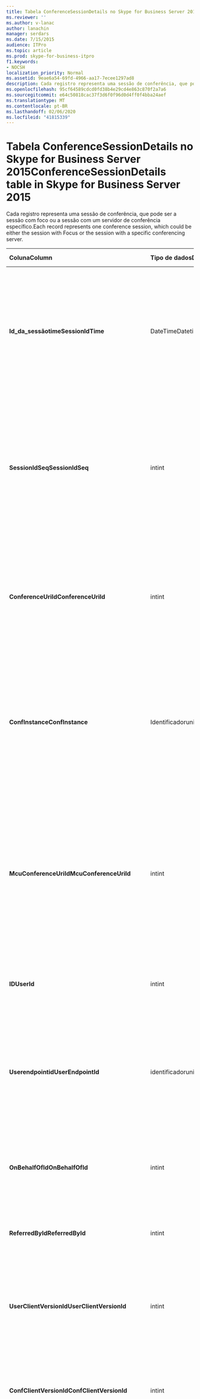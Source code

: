 ```yaml
---
title: Tabela ConferenceSessionDetails no Skype for Business Server 2015
ms.reviewer: ''
ms.author: v-lanac
author: lanachin
manager: serdars
ms.date: 7/15/2015
audience: ITPro
ms.topic: article
ms.prod: skype-for-business-itpro
f1.keywords:
- NOCSH
localization_priority: Normal
ms.assetid: 9eae6a54-69fd-4966-aa17-7ecee1297ad8
description: Cada registro representa uma sessão de conferência, que pode ser a sessão com foco ou a sessão com um servidor de conferência específico.
ms.openlocfilehash: 95cf64589cdcd0fd38b4e29cd4e863c870f2a7a6
ms.sourcegitcommit: e64c50818cac37f3d6f0f96d0d4ff0f4bba24aef
ms.translationtype: MT
ms.contentlocale: pt-BR
ms.lasthandoff: 02/06/2020
ms.locfileid: "41815339"
---
```

# <a name="conferencesessiondetails-table-in-skype-for-business-server-2015"></a><span data-ttu-id="4d67a-103">Tabela ConferenceSessionDetails no Skype for Business Server 2015</span><span class="sxs-lookup"><span data-stu-id="4d67a-103">ConferenceSessionDetails table in Skype for Business Server 2015</span></span>
 
<span data-ttu-id="4d67a-104">Cada registro representa uma sessão de conferência, que pode ser a sessão com foco ou a sessão com um servidor de conferência específico.</span><span class="sxs-lookup"><span data-stu-id="4d67a-104">Each record represents one conference session, which could be either the session with Focus or the session with a specific conferencing server.</span></span>
  
|<span data-ttu-id="4d67a-105">**Coluna**</span><span class="sxs-lookup"><span data-stu-id="4d67a-105">**Column**</span></span>|<span data-ttu-id="4d67a-106">**Tipo de dados**</span><span class="sxs-lookup"><span data-stu-id="4d67a-106">**Data Type**</span></span>|<span data-ttu-id="4d67a-107">**Chave/índice**</span><span class="sxs-lookup"><span data-stu-id="4d67a-107">**Key/Index**</span></span>|<span data-ttu-id="4d67a-108">**Detalhes**</span><span class="sxs-lookup"><span data-stu-id="4d67a-108">**Details**</span></span>|
|:-----|:-----|:-----|:-----|
|<span data-ttu-id="4d67a-109">**Id_da_sessãotime**</span><span class="sxs-lookup"><span data-stu-id="4d67a-109">**SessionIdTime**</span></span> <br/> |<span data-ttu-id="4d67a-110">DateTime</span><span class="sxs-lookup"><span data-stu-id="4d67a-110">Datetime</span></span>  <br/> |<span data-ttu-id="4d67a-111">Primário, estrangeiro</span><span class="sxs-lookup"><span data-stu-id="4d67a-111">Primary, Foreign</span></span>  <br/> |<span data-ttu-id="4d67a-112">Tempo de solicitação de sessão; usado em conjunto com **SessionIdSeq** para identificar uma sessão de conferência com exclusividade.</span><span class="sxs-lookup"><span data-stu-id="4d67a-112">Time of session request; used in conjunction with **SessionIdSeq** to uniquely identify a conference session.</span></span> <span data-ttu-id="4d67a-113">Consulte a [tabela de diálogos no Skype for Business Server 2015](dialogs.md) para obter mais informações.</span><span class="sxs-lookup"><span data-stu-id="4d67a-113">See the [Dialogs table in Skype for Business Server 2015](dialogs.md) for more information.</span></span> <br/> |
|<span data-ttu-id="4d67a-114">**SessionIdSeq**</span><span class="sxs-lookup"><span data-stu-id="4d67a-114">**SessionIdSeq**</span></span> <br/> |<span data-ttu-id="4d67a-115">int</span><span class="sxs-lookup"><span data-stu-id="4d67a-115">int</span></span>  <br/> |<span data-ttu-id="4d67a-116">Primário, estrangeiro</span><span class="sxs-lookup"><span data-stu-id="4d67a-116">Primary, Foreign</span></span>  <br/> |<span data-ttu-id="4d67a-117">Número de identificação para identificar a sessão.</span><span class="sxs-lookup"><span data-stu-id="4d67a-117">ID number to identify the session.</span></span> <span data-ttu-id="4d67a-118">Usado em conjunto com a **identificação_da_sessãotime** para identificar exclusivamente uma sessão de conferência.</span><span class="sxs-lookup"><span data-stu-id="4d67a-118">Used in conjunction with **SessionIdTime** to uniquely identify a conference session.</span></span> <span data-ttu-id="4d67a-119">Consulte a [tabela de diálogos no Skype for Business Server 2015](dialogs.md) para obter mais informações.</span><span class="sxs-lookup"><span data-stu-id="4d67a-119">See the [Dialogs table in Skype for Business Server 2015](dialogs.md) for more information.</span></span> * <br/> |
|<span data-ttu-id="4d67a-120">**ConferenceUriId**</span><span class="sxs-lookup"><span data-stu-id="4d67a-120">**ConferenceUriId**</span></span> <br/> |<span data-ttu-id="4d67a-121">int</span><span class="sxs-lookup"><span data-stu-id="4d67a-121">int</span></span>  <br/> |<span data-ttu-id="4d67a-122">Exterior</span><span class="sxs-lookup"><span data-stu-id="4d67a-122">Foreign</span></span>  <br/> |<span data-ttu-id="4d67a-123">URI da conferência em foco relacionado a esta sessão.</span><span class="sxs-lookup"><span data-stu-id="4d67a-123">Focus conference URI related to this session.</span></span> <span data-ttu-id="4d67a-124">Consulte a [tabela ConferenceUris no Skype for Business Server 2015](conferenceuris.md) para obter mais informações.</span><span class="sxs-lookup"><span data-stu-id="4d67a-124">See the [ConferenceUris table in Skype for Business Server 2015](conferenceuris.md) for more information.</span></span> <span data-ttu-id="4d67a-125">Esse URI é um URI de conferência baseado em foco.</span><span class="sxs-lookup"><span data-stu-id="4d67a-125">This URI is a Focus-based conference URI.</span></span> <br/> |
|<span data-ttu-id="4d67a-126">**ConfInstance**</span><span class="sxs-lookup"><span data-stu-id="4d67a-126">**ConfInstance**</span></span> <br/> |<span data-ttu-id="4d67a-127">Identificador</span><span class="sxs-lookup"><span data-stu-id="4d67a-127">uniqueIdentifier</span></span>  <br/> ||<span data-ttu-id="4d67a-128">Identificador que diferencia as instâncias de conferências recorrentes.</span><span class="sxs-lookup"><span data-stu-id="4d67a-128">Identifier that differentiates between instances of recurring conferences.</span></span> <span data-ttu-id="4d67a-129">Cada instância de conferência recorrente tem o mesmo ConferenceURI, mas um valor ConfInstance diferente.</span><span class="sxs-lookup"><span data-stu-id="4d67a-129">Each recurring conference instance has the same ConferenceURI but a different ConfInstance value.</span></span>  <br/> <span data-ttu-id="4d67a-130">Este campo foi apresentado no Microsoft Lync Server 2013.</span><span class="sxs-lookup"><span data-stu-id="4d67a-130">This field was introduced in Microsoft Lync Server 2013.</span></span>  <br/> |
|<span data-ttu-id="4d67a-131">**McuConferenceUriId**</span><span class="sxs-lookup"><span data-stu-id="4d67a-131">**McuConferenceUriId**</span></span> <br/> |<span data-ttu-id="4d67a-132">int</span><span class="sxs-lookup"><span data-stu-id="4d67a-132">int</span></span>  <br/> |<span data-ttu-id="4d67a-133">Exterior</span><span class="sxs-lookup"><span data-stu-id="4d67a-133">Foreign</span></span>  <br/> |<span data-ttu-id="4d67a-134">URL de conferência do servidor de conferência relacionada a esta sessão.</span><span class="sxs-lookup"><span data-stu-id="4d67a-134">Conferencing server conference URI related to this session.</span></span> <span data-ttu-id="4d67a-135">Consulte a [tabela ConferenceUris no Skype for Business Server 2015](conferenceuris.md) para obter mais informações.</span><span class="sxs-lookup"><span data-stu-id="4d67a-135">See the [ConferenceUris table in Skype for Business Server 2015](conferenceuris.md) for more information.</span></span> <span data-ttu-id="4d67a-136">Esse URI é o URI da conferência baseada no servidor de conferência.</span><span class="sxs-lookup"><span data-stu-id="4d67a-136">This URI is the conferencing server-based conference URI.</span></span> <span data-ttu-id="4d67a-137">Para sessões de conferência de foco, esta coluna será nula.</span><span class="sxs-lookup"><span data-stu-id="4d67a-137">For Focus conference sessions, this column will be null.</span></span> <br/> |
|<span data-ttu-id="4d67a-138">**ID**</span><span class="sxs-lookup"><span data-stu-id="4d67a-138">**UserId**</span></span> <br/> |<span data-ttu-id="4d67a-139">int</span><span class="sxs-lookup"><span data-stu-id="4d67a-139">int</span></span>  <br/> |<span data-ttu-id="4d67a-140">Exterior</span><span class="sxs-lookup"><span data-stu-id="4d67a-140">Foreign</span></span>  <br/> |<span data-ttu-id="4d67a-141">ID de um usuário na sessão de conferência.</span><span class="sxs-lookup"><span data-stu-id="4d67a-141">ID of one user in the conference session.</span></span> <span data-ttu-id="4d67a-142">Para obter mais informações, consulte a [tabela usuários](users.md) .</span><span class="sxs-lookup"><span data-stu-id="4d67a-142">See the [Users table](users.md) for more information.</span></span> <br/> |
|<span data-ttu-id="4d67a-143">**Userendpointid**</span><span class="sxs-lookup"><span data-stu-id="4d67a-143">**UserEndpointId**</span></span> <br/> |<span data-ttu-id="4d67a-144">identificador</span><span class="sxs-lookup"><span data-stu-id="4d67a-144">uniqueidentifier</span></span>  <br/> ||<span data-ttu-id="4d67a-145">Um GUID para identificar a instância do ponto de extremidade.</span><span class="sxs-lookup"><span data-stu-id="4d67a-145">A GUID to identify the instance of endpoint.</span></span> <span data-ttu-id="4d67a-146">Por exemplo, se um usuário fizer logon em máquinas diferentes com a mesma conta, cada computador terá uma ID de ponto de extremidade diferente.</span><span class="sxs-lookup"><span data-stu-id="4d67a-146">For example, if one user logs on to different machines with the same account, then each machine will have a different endpoint ID.</span></span>  <br/> |
|<span data-ttu-id="4d67a-147">**OnBehalfOfId**</span><span class="sxs-lookup"><span data-stu-id="4d67a-147">**OnBehalfOfId**</span></span> <br/> |<span data-ttu-id="4d67a-148">int</span><span class="sxs-lookup"><span data-stu-id="4d67a-148">int</span></span>  <br/> |<span data-ttu-id="4d67a-149">Exterior</span><span class="sxs-lookup"><span data-stu-id="4d67a-149">Foreign</span></span>  <br/> |<span data-ttu-id="4d67a-150">Indica a ID do usuário de quem o chamador está em nome.</span><span class="sxs-lookup"><span data-stu-id="4d67a-150">Indicates the ID of the user of who the caller is on behalf.</span></span> <span data-ttu-id="4d67a-151">Para obter mais informações, consulte a [tabela usuários](users.md) .</span><span class="sxs-lookup"><span data-stu-id="4d67a-151">See the [Users table](users.md) for more information.</span></span> <br/> |
|<span data-ttu-id="4d67a-152">**ReferredById**</span><span class="sxs-lookup"><span data-stu-id="4d67a-152">**ReferredById**</span></span> <br/> |<span data-ttu-id="4d67a-153">int</span><span class="sxs-lookup"><span data-stu-id="4d67a-153">int</span></span>  <br/> |<span data-ttu-id="4d67a-154">Exterior</span><span class="sxs-lookup"><span data-stu-id="4d67a-154">Foreign</span></span>  <br/> |<span data-ttu-id="4d67a-155">ID do usuário por quem a chamada é referida.</span><span class="sxs-lookup"><span data-stu-id="4d67a-155">ID of the user by who the call is referred.</span></span> <span data-ttu-id="4d67a-156">Para obter mais informações, consulte a [tabela usuários](users.md) .</span><span class="sxs-lookup"><span data-stu-id="4d67a-156">See the [Users table](users.md) for more information.</span></span> <br/> |
|<span data-ttu-id="4d67a-157">**UserClientVersionId**</span><span class="sxs-lookup"><span data-stu-id="4d67a-157">**UserClientVersionId**</span></span> <br/> |<span data-ttu-id="4d67a-158">int</span><span class="sxs-lookup"><span data-stu-id="4d67a-158">int</span></span>  <br/> |<span data-ttu-id="4d67a-159">Exterior</span><span class="sxs-lookup"><span data-stu-id="4d67a-159">Foreign</span></span>  <br/> |<span data-ttu-id="4d67a-160">Versão do cliente usada pelo usuário da conferência.</span><span class="sxs-lookup"><span data-stu-id="4d67a-160">Client version used by the conference user.</span></span> <span data-ttu-id="4d67a-161">Consulte a [tabela ClientVersions no Skype for Business Server 2015](clientversions.md) para obter mais informações.</span><span class="sxs-lookup"><span data-stu-id="4d67a-161">See the [ClientVersions table in Skype for Business Server 2015](clientversions.md) for more information.</span></span> <br/> |
|<span data-ttu-id="4d67a-162">**ConfClientVersionId**</span><span class="sxs-lookup"><span data-stu-id="4d67a-162">**ConfClientVersionId**</span></span> <br/> |<span data-ttu-id="4d67a-163">int</span><span class="sxs-lookup"><span data-stu-id="4d67a-163">int</span></span>  <br/> |<span data-ttu-id="4d67a-164">Exterior</span><span class="sxs-lookup"><span data-stu-id="4d67a-164">Foreign</span></span>  <br/> |<span data-ttu-id="4d67a-165">Versão do cliente usada pelo servidor de conferência.</span><span class="sxs-lookup"><span data-stu-id="4d67a-165">Client version used by the conference server.</span></span> <span data-ttu-id="4d67a-166">Consulte a [tabela ClientVersions no Skype for Business Server 2015](clientversions.md) para obter mais informações.</span><span class="sxs-lookup"><span data-stu-id="4d67a-166">See the [ClientVersions table in Skype for Business Server 2015](clientversions.md) for more information.</span></span> <br/> |
|<span data-ttu-id="4d67a-167">**ReplaceDialogIdTime**</span><span class="sxs-lookup"><span data-stu-id="4d67a-167">**ReplaceDialogIdTime**</span></span> <br/> |<span data-ttu-id="4d67a-168">datetime</span><span class="sxs-lookup"><span data-stu-id="4d67a-168">datetime</span></span>  <br/> |<span data-ttu-id="4d67a-169">Exterior</span><span class="sxs-lookup"><span data-stu-id="4d67a-169">Foreign</span></span>  <br/> |<span data-ttu-id="4d67a-170">Número de identificação para identificar a caixa de diálogo que foi substituída pela sessão atual.</span><span class="sxs-lookup"><span data-stu-id="4d67a-170">ID number to identify the dialog which was replaced by current session.</span></span> <span data-ttu-id="4d67a-171">Consulte a [tabela de diálogos no Skype for Business Server 2015](dialogs.md) para obter mais informações.</span><span class="sxs-lookup"><span data-stu-id="4d67a-171">See the [Dialogs table in Skype for Business Server 2015](dialogs.md) for more information.</span></span> <br/> |
|<span data-ttu-id="4d67a-172">**ReplaceDialogIdSeq**</span><span class="sxs-lookup"><span data-stu-id="4d67a-172">**ReplaceDialogIdSeq**</span></span> <br/> |<span data-ttu-id="4d67a-173">int</span><span class="sxs-lookup"><span data-stu-id="4d67a-173">int</span></span>  <br/> |<span data-ttu-id="4d67a-174">Exterior</span><span class="sxs-lookup"><span data-stu-id="4d67a-174">Foreign</span></span>  <br/> |<span data-ttu-id="4d67a-175">Número de identificação para identificar a sessão.</span><span class="sxs-lookup"><span data-stu-id="4d67a-175">ID number to identify the session.</span></span> <span data-ttu-id="4d67a-176">Usado em conjunto com **ReplacesDialogIdTime** para identificar exclusivamente uma sessão substituída por esta sessão.</span><span class="sxs-lookup"><span data-stu-id="4d67a-176">Used in conjunction with **ReplacesDialogIdTime** to uniquely identify a session that is replaced by this session.</span></span> <span data-ttu-id="4d67a-177">Consulte a [tabela de diálogos no Skype for Business Server 2015](dialogs.md) para obter mais informações.</span><span class="sxs-lookup"><span data-stu-id="4d67a-177">See the [Dialogs table in Skype for Business Server 2015](dialogs.md) for more information.</span></span> <br/> |
|<span data-ttu-id="4d67a-178">**IsStartedByConfServer**</span><span class="sxs-lookup"><span data-stu-id="4d67a-178">**IsStartedByConfServer**</span></span> <br/> |<span data-ttu-id="4d67a-179">bit</span><span class="sxs-lookup"><span data-stu-id="4d67a-179">bit</span></span>  <br/> ||<span data-ttu-id="4d67a-180">Indica se a sessão foi iniciada pelo servidor de conferência.</span><span class="sxs-lookup"><span data-stu-id="4d67a-180">Indicates if the session started by the conferencing Server.</span></span>  <br/> |
|<span data-ttu-id="4d67a-181">**IsEndedByConfServer**</span><span class="sxs-lookup"><span data-stu-id="4d67a-181">**IsEndedByConfServer**</span></span> <br/> |<span data-ttu-id="4d67a-182">bit</span><span class="sxs-lookup"><span data-stu-id="4d67a-182">bit</span></span>  <br/> ||<span data-ttu-id="4d67a-183">Indica se a sessão terminou pelo servidor de conferência.</span><span class="sxs-lookup"><span data-stu-id="4d67a-183">Indicates if the session ended by the conferencing server.</span></span>  <br/> |
|<span data-ttu-id="4d67a-184">**IsUserInternal**</span><span class="sxs-lookup"><span data-stu-id="4d67a-184">**IsUserInternal**</span></span> <br/> |<span data-ttu-id="4d67a-185">bit</span><span class="sxs-lookup"><span data-stu-id="4d67a-185">bit</span></span>  <br/> ||<span data-ttu-id="4d67a-186">Se o usuário está conectado de Internal ou not.</span><span class="sxs-lookup"><span data-stu-id="4d67a-186">Whether user is logged on from internal or not.</span></span>  <br/> |
|<span data-ttu-id="4d67a-187">**ResponseCode**</span><span class="sxs-lookup"><span data-stu-id="4d67a-187">**ResponseCode**</span></span> <br/> |<span data-ttu-id="4d67a-188">int</span><span class="sxs-lookup"><span data-stu-id="4d67a-188">int</span></span>  <br/> ||<span data-ttu-id="4d67a-189">Código de resposta do SIP (Session Initiation Protocol) para o convite da sessão.</span><span class="sxs-lookup"><span data-stu-id="4d67a-189">Session Initiation Protocol (SIP) response code to the session invitation.</span></span> <span data-ttu-id="4d67a-190">Geralmente, esse campo é preenchido por dados gerados da mensagem de convite inicial na sessão.</span><span class="sxs-lookup"><span data-stu-id="4d67a-190">This field is typically populated by data generated from the initial INVITE message in the session.</span></span> <span data-ttu-id="4d67a-191">Se não houver nenhuma mensagem de convite, o campo será preenchido com a data e a hora da primeira mensagem SIP relevante (até mais, cancelamento, mensagem ou informações).</span><span class="sxs-lookup"><span data-stu-id="4d67a-191">If there is no INVITE message then the field is populated with the date and time of the first relevant SIP message (BYE, CANCEL, MESSAGE, or INFO).</span></span>  <br/> |
|<span data-ttu-id="4d67a-192">**Diagnosticid**</span><span class="sxs-lookup"><span data-stu-id="4d67a-192">**DiagnosticId**</span></span> <br/> |<span data-ttu-id="4d67a-193">int</span><span class="sxs-lookup"><span data-stu-id="4d67a-193">int</span></span>  <br/> ||<span data-ttu-id="4d67a-194">ID de diagnóstico capturada do cabeçalho SIP.</span><span class="sxs-lookup"><span data-stu-id="4d67a-194">Diagnostic ID captured from SIP header.</span></span>  <br/> |
|<span data-ttu-id="4d67a-195">**ServerID**</span><span class="sxs-lookup"><span data-stu-id="4d67a-195">**ServerId**</span></span> <br/> |<span data-ttu-id="4d67a-196">int</span><span class="sxs-lookup"><span data-stu-id="4d67a-196">int</span></span>  <br/> |<span data-ttu-id="4d67a-197">Exterior</span><span class="sxs-lookup"><span data-stu-id="4d67a-197">Foreign</span></span>  <br/> |<span data-ttu-id="4d67a-198">ID do servidor front-end usado para esta sessão.</span><span class="sxs-lookup"><span data-stu-id="4d67a-198">ID of the front-end server used for this session.</span></span> <span data-ttu-id="4d67a-199">Consulte a [tabela servidores](servers.md) para obter mais informações.</span><span class="sxs-lookup"><span data-stu-id="4d67a-199">See the [Servers table](servers.md) for more information.</span></span> <br/> |
|<span data-ttu-id="4d67a-200">**Poolid**</span><span class="sxs-lookup"><span data-stu-id="4d67a-200">**PoolId**</span></span> <br/> |<span data-ttu-id="4d67a-201">int</span><span class="sxs-lookup"><span data-stu-id="4d67a-201">int</span></span>  <br/> |<span data-ttu-id="4d67a-202">Exterior</span><span class="sxs-lookup"><span data-stu-id="4d67a-202">Foreign</span></span>  <br/> |<span data-ttu-id="4d67a-203">ID do pool no qual a sessão foi capturada.</span><span class="sxs-lookup"><span data-stu-id="4d67a-203">ID of the pool in which the session was captured.</span></span> <span data-ttu-id="4d67a-204">Consulte a [tabela de grupos](pools.md) para obter mais informações.</span><span class="sxs-lookup"><span data-stu-id="4d67a-204">See the [Pools table](pools.md) for more information.</span></span> <br/> |
|<span data-ttu-id="4d67a-205">**MediationServerId**</span><span class="sxs-lookup"><span data-stu-id="4d67a-205">**MediationServerId**</span></span> <br/> |<span data-ttu-id="4d67a-206">int</span><span class="sxs-lookup"><span data-stu-id="4d67a-206">int</span></span>  <br/> |<span data-ttu-id="4d67a-207">Exterior</span><span class="sxs-lookup"><span data-stu-id="4d67a-207">Foreign</span></span>  <br/> |<span data-ttu-id="4d67a-208">O servidor de mediação que a chamada está usando.</span><span class="sxs-lookup"><span data-stu-id="4d67a-208">The Mediation Server the call is using.</span></span> <span data-ttu-id="4d67a-209">Consulte a [tabela MediationServers](mediationservers.md) para obter mais informações.</span><span class="sxs-lookup"><span data-stu-id="4d67a-209">See the [MediationServers table](mediationservers.md) for more information.</span></span> <br/> |
|<span data-ttu-id="4d67a-210">**Gatewayid**</span><span class="sxs-lookup"><span data-stu-id="4d67a-210">**GatewayId**</span></span> <br/> |<span data-ttu-id="4d67a-211">int</span><span class="sxs-lookup"><span data-stu-id="4d67a-211">int</span></span>  <br/> |<span data-ttu-id="4d67a-212">Exterior</span><span class="sxs-lookup"><span data-stu-id="4d67a-212">Foreign</span></span>  <br/> |<span data-ttu-id="4d67a-213">O gateway que a chamada está usando.</span><span class="sxs-lookup"><span data-stu-id="4d67a-213">The gateway the call is using.</span></span> <span data-ttu-id="4d67a-214">Consulte a [tabela gateways no Skype for Business Server 2015](gateways.md) para obter mais informações.</span><span class="sxs-lookup"><span data-stu-id="4d67a-214">See the [Gateways table in Skype for Business Server 2015](gateways.md) for more information.</span></span> <br/> |
|<span data-ttu-id="4d67a-215">**EdgeServerId**</span><span class="sxs-lookup"><span data-stu-id="4d67a-215">**EdgeServerId**</span></span> <br/> |<span data-ttu-id="4d67a-216">int</span><span class="sxs-lookup"><span data-stu-id="4d67a-216">int</span></span>  <br/> |<span data-ttu-id="4d67a-217">Exterior</span><span class="sxs-lookup"><span data-stu-id="4d67a-217">Foreign</span></span>  <br/> |<span data-ttu-id="4d67a-218">O servidor de borda que a chamada está usando.</span><span class="sxs-lookup"><span data-stu-id="4d67a-218">The Edge Server the call is using.</span></span> <span data-ttu-id="4d67a-219">Consulte a [tabela EdgeServers no Skype for Business Server 2015](edgeservers.md) para obter mais informações.</span><span class="sxs-lookup"><span data-stu-id="4d67a-219">See the [EdgeServers table in Skype for Business Server 2015](edgeservers.md) for more information.</span></span> <br/> |
|<span data-ttu-id="4d67a-220">**ContentTypeid**</span><span class="sxs-lookup"><span data-stu-id="4d67a-220">**ContentTypeId**</span></span> <br/> |<span data-ttu-id="4d67a-221">int</span><span class="sxs-lookup"><span data-stu-id="4d67a-221">int</span></span>  <br/> |<span data-ttu-id="4d67a-222">Exterior</span><span class="sxs-lookup"><span data-stu-id="4d67a-222">Foreign</span></span>  <br/> |<span data-ttu-id="4d67a-223">Tipo de conteúdo usado na sessão.</span><span class="sxs-lookup"><span data-stu-id="4d67a-223">Content type used in the session.</span></span> <span data-ttu-id="4d67a-224">Consulte a [tabela ContentTypes no Skype for Business Server 2015](contenttypes.md) para obter mais informações.</span><span class="sxs-lookup"><span data-stu-id="4d67a-224">See the [ContentTypes table in Skype for Business Server 2015](contenttypes.md) for more information.</span></span> <br/> |
|<span data-ttu-id="4d67a-225">**Invitetime**</span><span class="sxs-lookup"><span data-stu-id="4d67a-225">**InviteTime**</span></span> <br/> |<span data-ttu-id="4d67a-226">datetime</span><span class="sxs-lookup"><span data-stu-id="4d67a-226">datetime</span></span>  <br/> ||<span data-ttu-id="4d67a-227">A hora da primeira solicitação INVITE.</span><span class="sxs-lookup"><span data-stu-id="4d67a-227">The time of the first INVITE request.</span></span> <span data-ttu-id="4d67a-228">Geralmente, esse campo é preenchido por dados gerados da mensagem de convite inicial na sessão.</span><span class="sxs-lookup"><span data-stu-id="4d67a-228">This field is typically populated by data generated from the initial INVITE message in the session.</span></span> <span data-ttu-id="4d67a-229">Se não houver nenhuma mensagem de convite, o campo será preenchido com a data e a hora da primeira mensagem SIP relevante (até mais, cancelamento, mensagem ou informações).</span><span class="sxs-lookup"><span data-stu-id="4d67a-229">If there is no INVITE message then the field is populated with the date and time of the first relevant SIP message (BYE, CANCEL, MESSAGE, or INFO).</span></span>  <br/> |
|<span data-ttu-id="4d67a-230">**ResponseTime**</span><span class="sxs-lookup"><span data-stu-id="4d67a-230">**ResponseTime**</span></span> <br/> |<span data-ttu-id="4d67a-231">datetime</span><span class="sxs-lookup"><span data-stu-id="4d67a-231">datetime</span></span>  <br/> ||<span data-ttu-id="4d67a-232">Hora da primeira resposta SIP.</span><span class="sxs-lookup"><span data-stu-id="4d67a-232">Time of the first SIP RESPONSE.</span></span> <span data-ttu-id="4d67a-233">Geralmente, esse campo é preenchido por dados gerados da mensagem de convite inicial na sessão.</span><span class="sxs-lookup"><span data-stu-id="4d67a-233">This field is typically populated by data generated from the initial INVITE message in the session.</span></span> <span data-ttu-id="4d67a-234">Se não houver nenhuma mensagem de convite, o campo será preenchido com a data e a hora da primeira mensagem SIP relevante (até mais, cancelamento, mensagem ou informações).</span><span class="sxs-lookup"><span data-stu-id="4d67a-234">If there is no INVITE message then the field is populated with the date and time of the first relevant SIP message (BYE, CANCEL, MESSAGE, or INFO).</span></span>  <br/> |
|<span data-ttu-id="4d67a-235">**SessionEndTime**</span><span class="sxs-lookup"><span data-stu-id="4d67a-235">**SessionEndTime**</span></span> <br/> |<span data-ttu-id="4d67a-236">datetime</span><span class="sxs-lookup"><span data-stu-id="4d67a-236">datetime</span></span>  <br/> ||<span data-ttu-id="4d67a-237">A hora de término da sessão.</span><span class="sxs-lookup"><span data-stu-id="4d67a-237">The time when the session is ended.</span></span>  <br/> |
|<span data-ttu-id="4d67a-238">**UriTypeId**</span><span class="sxs-lookup"><span data-stu-id="4d67a-238">**UriTypeId**</span></span> <br/> |<span data-ttu-id="4d67a-239">tinyint</span><span class="sxs-lookup"><span data-stu-id="4d67a-239">tinyint</span></span>  <br/> |<span data-ttu-id="4d67a-240">Exterior</span><span class="sxs-lookup"><span data-stu-id="4d67a-240">Foreign</span></span>  <br/> |<span data-ttu-id="4d67a-241">Contém o valor do tipo URI de MCU na [tabela UriTypes](uritypes.md).</span><span class="sxs-lookup"><span data-stu-id="4d67a-241">Contains the MCU URI type value from the [UriTypes table](uritypes.md).</span></span> <span data-ttu-id="4d67a-242">Este campo é usado para melhorar o desempenho das consultas.</span><span class="sxs-lookup"><span data-stu-id="4d67a-242">This field is used for improving query performance.</span></span>  <br/> <span data-ttu-id="4d67a-243">Este campo foi apresentado no Microsoft Lync Server 2013.</span><span class="sxs-lookup"><span data-stu-id="4d67a-243">This field was introduced in Microsoft Lync Server 2013.</span></span>  <br/> |
|<span data-ttu-id="4d67a-244">**Sinalizador**</span><span class="sxs-lookup"><span data-stu-id="4d67a-244">**UserFlag**</span></span> <br/> |<span data-ttu-id="4d67a-245">smallint</span><span class="sxs-lookup"><span data-stu-id="4d67a-245">smallint</span></span>  <br/> || <span data-ttu-id="4d67a-246">Um conjunto de bits que indica os atributos de usuário.</span><span class="sxs-lookup"><span data-stu-id="4d67a-246">A bit set that indicates the user attributes.</span></span> <span data-ttu-id="4d67a-247">As definições de atributo a seguir estão listadas:</span><span class="sxs-lookup"><span data-stu-id="4d67a-247">The following attribute definitions are listed:</span></span> <br/>  <span data-ttu-id="4d67a-248">Integrado ao telefone de mesa-1</span><span class="sxs-lookup"><span data-stu-id="4d67a-248">Integrated with desktop phone - 1</span></span> <br/> |
|<span data-ttu-id="4d67a-249">**CallFlag**</span><span class="sxs-lookup"><span data-stu-id="4d67a-249">**CallFlag**</span></span> <br/> |<span data-ttu-id="4d67a-250">smallint</span><span class="sxs-lookup"><span data-stu-id="4d67a-250">smallint</span></span>  <br/> || <span data-ttu-id="4d67a-251">Um conjunto de bits que indica os atributos da chamada.</span><span class="sxs-lookup"><span data-stu-id="4d67a-251">A bit set that indicates the call attributes.</span></span> <span data-ttu-id="4d67a-252">As definições de atributo a seguir estão listadas:</span><span class="sxs-lookup"><span data-stu-id="4d67a-252">The following attribute definitions are listed:</span></span> <br/>  <span data-ttu-id="4d67a-253">Sessão 1 repetida</span><span class="sxs-lookup"><span data-stu-id="4d67a-253">Retried Session - 1</span></span> <br/> |
|<span data-ttu-id="4d67a-254">**LastModifiedtime**</span><span class="sxs-lookup"><span data-stu-id="4d67a-254">**LastModifiedTime**</span></span> <br/> |<span data-ttu-id="4d67a-255">DateTime</span><span class="sxs-lookup"><span data-stu-id="4d67a-255">Datetime</span></span>  <br/> ||<span data-ttu-id="4d67a-256">Para uso interno pelo serviço de monitoramento.</span><span class="sxs-lookup"><span data-stu-id="4d67a-256">For internal use by the Monitoring service.</span></span>  <br/> <span data-ttu-id="4d67a-257">Este campo foi apresentado no Skype for Business Server 2015.</span><span class="sxs-lookup"><span data-stu-id="4d67a-257">This field was introduced in Skype for Business Server 2015.</span></span>  <br/> |
   
<span data-ttu-id="4d67a-258">\*Para a maioria das sessões, o SessionIdSeq terá o valor de 1.</span><span class="sxs-lookup"><span data-stu-id="4d67a-258">\* For most sessions, SessionIdSeq will have the value of 1.</span></span> <span data-ttu-id="4d67a-259">Se várias sessões começarem exatamente ao mesmo tempo, o SessionIdSeq de uma será 1, por outro será 2, e assim por diante.</span><span class="sxs-lookup"><span data-stu-id="4d67a-259">If multiple sessions start at exactly the same time, the SessionIdSeq for one will be 1, for another will be 2, and so on.</span></span>
  

